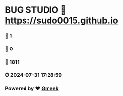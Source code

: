 # BUG STUDIO :link: https://sudo0015.github.io 
### :page_facing_up: [1](https://sudo0015.github.io/tag.html) 
### :speech_balloon: 0 
### :hibiscus: 1811 
### :alarm_clock: 2024-07-31 17:28:59 
### Powered by :heart: [Gmeek](https://github.com/Meekdai/Gmeek)
